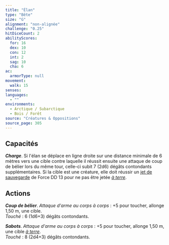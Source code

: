 ```yaml
---
title: "Élan"
type: "Bête"
size: "G"
alignment: "non-alignée"
challenge: "0.25"
hitDiceCount: 2
abilityScores:
  for: 16
  dex: 10
  con: 12
  int: 2
  sag: 10
  cha: 6
ac: 
  armorType: null
movement: 
  walk: 15
senses: 
languages: 
  - ""
environments:
  - Arctique / Subarctique
  - Bois / Forêt
source: "Créatures & Oppositions"
source_page: 305
---
```

## Capacités
_**Charge**_. Si l'élan se déplace en ligne droite sur une distance minimale de 6 mètres vers une cible contre laquelle il réussit ensuite une attaque de coup de bélier lors du même tour, celle-ci subit 7 (2d6) dégâts contondants supplémentaires. Si la cible est une créature, elle doit réussir un [jet de sauvegarde](/utiliser-les-caracteristiques#jets-de-sauvegarde) de Force DD 13 pour ne pas être jetée [_à terre_](/gerer-la-sante-du-personnage/#a-terre).

## Actions
_**Coup de bélier**_. _Attaque d'arme au corps à corps_ : +5 pour toucher, allonge 1,50 m, une cible.  
_Touché_ : 6 (1d6+3) dégâts contondants.

_**Sabots**_. _Attaque d'arme au corps à corps_ : +5 pour toucher, allonge 1,50 m, une cible [_à terre_](/gerer-la-sante-du-personnage/#a-terre).  
_Touché_ : 8 (2d4+3) dégâts contondants.
